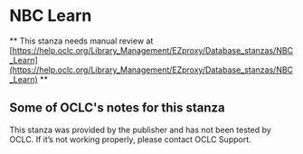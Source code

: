 # NBC Learn
** This stanza needs manual review at [https://help.oclc.org/Library_Management/EZproxy/Database_stanzas/NBC_Learn](https://help.oclc.org/Library_Management/EZproxy/Database_stanzas/NBC_Learn) **

## Some of OCLC's notes for this stanza

This stanza was provided by the publisher and has not been tested by OCLC. If it&rsquo;s not working properly, please contact OCLC Support.

&nbsp;
